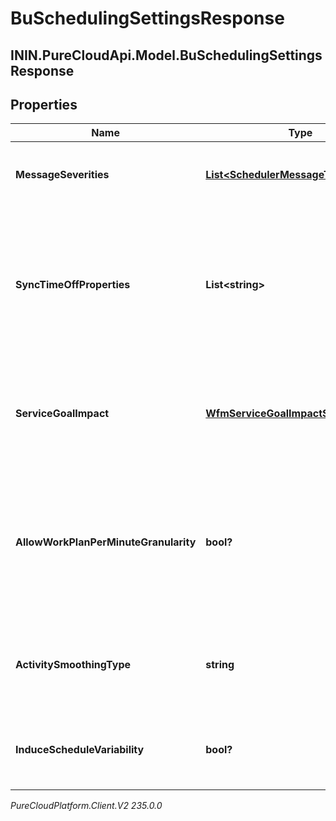 # BuSchedulingSettingsResponse

## ININ.PureCloudApi.Model.BuSchedulingSettingsResponse

## Properties

|Name | Type | Description | Notes|
|------------ | ------------- | ------------- | -------------|
| **MessageSeverities** | [**List&lt;SchedulerMessageTypeSeverity&gt;**](SchedulerMessageTypeSeverity) | Schedule generation message severity configuration | [optional] |
| **SyncTimeOffProperties** | **List&lt;string&gt;** | Synchronize set of time off properties from scheduled activities to time off requests when the schedule is published. | [optional] |
| **ServiceGoalImpact** | [**WfmServiceGoalImpactSettings**](WfmServiceGoalImpactSettings) | Configures the max percent increase and decrease of service goals for this business unit | [optional] |
| **AllowWorkPlanPerMinuteGranularity** | **bool?** | Indicates whether or not per minute granularity for scheduling will be enabled for this business unit. Defaults to false. | [optional] |
| **ActivitySmoothingType** | **string** | The activity smoothing type for schedule generation in this business unit | |
| **InduceScheduleVariability** | **bool?** | Indicates whether to provide variability in schedule generation | |



_PureCloudPlatform.Client.V2 235.0.0_
